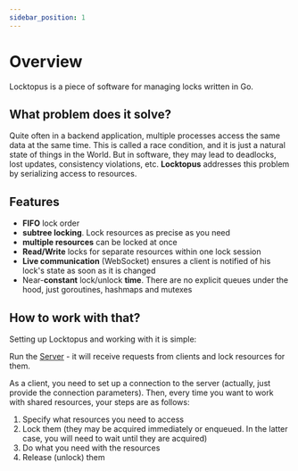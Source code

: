 ```yaml
---
sidebar_position: 1
---
```


# Overview

Locktopus is a piece of software for managing locks written in Go.

## What problem does it solve?

Quite often in a backend application, multiple processes access the same data at the same time.
This is called a race condition, and it is just a natural state of things in the World. 
But in software, they may lead to deadlocks, lost updates, consistency violations, etc. 
**Locktopus** addresses this problem by serializing access to resources.

## Features

- **FIFO** lock order
- **subtree locking**. Lock resources as precise as you need
- **multiple resources** can be locked at once
- **Read/Write** locks for separate resources within one lock session
- **Live communication** (WebSocket) ensures a client is notified of his lock's state as soon as it is changed
- Near-**constant** lock/unlock **time**. There are no explicit queues under the hood, just goroutines, hashmaps and mutexes

## How to work with that?

Setting up Locktopus and working with it is simple:

Run the [Server](installation.md) - it will receive requests from clients and lock resources for them.

As a client, you need to set up a connection to the server (actually, just provide the connection parameters).
Then, every time you want to work with shared resources, your steps are as follows:

1. Specify what resources you need to access
2. Lock them (they may be acquired immediately or enqueued. In the latter case, you will need to wait until they are acquired)
3. Do what you need with the resources
4. Release (unlock) them
